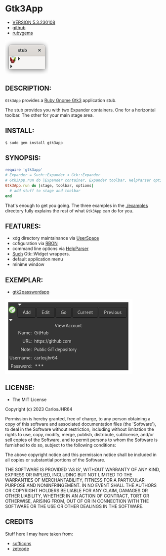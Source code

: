 # Gtk3App

* [VERSION 5.3.230108](https://github.com/carlosjhr64/gtk3app/releases)
* [github](https://www.github.com/carlosjhr64/gtk3app)
* [rubygems](https://rubygems.org/gems/gtk3app)

![stub](examples/stub.png)

## DESCRIPTION:

`Gtk3App` provides a
[Ruby Gnome Gtk3](https://rubygems.org/gems/gtk3)
application stub.

The stub provides you with two Expander containers.
One for a horizontal toolbar.
The other for your main stage area.

## INSTALL:
```console
$ sudo gem install gtk3app
```
## SYNOPSIS:
```ruby
require 'gtk3app'
# Expander = Such::Expander < Gtk::Expander
# Gtk3App.run do |Expander container, Expander toolbar, HelpParser options|
Gtk3App.run do |stage, toolbar, options|
  # add stuff to stage and toolbar 
end
```
That's enough to get you going.
The three examples in the [./examples](https://github.com/carlosjhr64/gtk3app/tree/master/examples)
directory fully explains the rest of what `Gtk3App` can do for you.

## FEATURES:

* xdg directory maintainance via [UserSpace](https://www.github.com/carlosjhr64/user_space)
* cofiguration via [RBON](https://www.github.com/carlosjhr64/rbon)
* command line options via [HelpParser](https://www.github.com/carlosjhr64/Ruby-HelpParser)
* [Such](https://github.com/carlosjhr64/Such) Gtk::Widget wrappers.
* default application menu
* minime window

## EXEMPLAR:

* [gtk2passwordapp](https://github.com/carlosjhr64/gtk2passwordapp)

![demo](examples/demo.png)

## LICENSE:

* The MIT License

Copyright (c) 2023 CarlosJHR64

Permission is hereby granted, free of charge, to any person obtaining
a copy of this software and associated documentation files (the
'Software'), to deal in the Software without restriction, including
without limitation the rights to use, copy, modify, merge, publish,
distribute, sublicense, and/or sell copies of the Software, and to
permit persons to whom the Software is furnished to do so, subject to
the following conditions:

The above copyright notice and this permission notice shall be
included in all copies or substantial portions of the Software.

THE SOFTWARE IS PROVIDED 'AS IS', WITHOUT WARRANTY OF ANY KIND,
EXPRESS OR IMPLIED, INCLUDING BUT NOT LIMITED TO THE WARRANTIES OF
MERCHANTABILITY, FITNESS FOR A PARTICULAR PURPOSE AND NONINFRINGEMENT.
IN NO EVENT SHALL THE AUTHORS OR COPYRIGHT HOLDERS BE LIABLE FOR ANY
CLAIM, DAMAGES OR OTHER LIABILITY, WHETHER IN AN ACTION OF CONTRACT,
TORT OR OTHERWISE, ARISING FROM, OUT OF OR IN CONNECTION WITH THE
SOFTWARE OR THE USE OR OTHER DEALINGS IN THE SOFTWARE.

## CREDITS

Stuff here I may have taken from:

* [softicons](http://www.softicons.com/application-icons/ruby-programming-icons-by-ahmad-galal/ruby-gtk-icon)
* [zetcode](http://zetcode.com/gui/rubygtk/)
